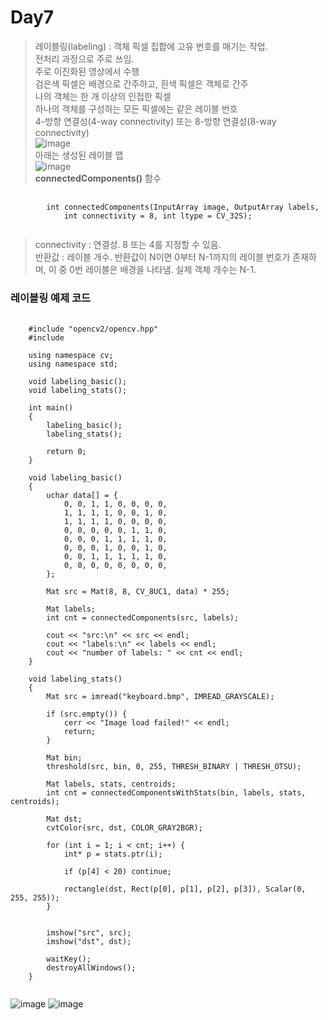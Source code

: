 Day7  
===

> 레이블링(labeling) : 객체 픽셀 집합에 고유 번호를 매기는 작업. <br>
> 전처리 과정으로 주로 쓰임. <br>
> 주로 이진화된 영상에서 수행 <br>
> 검은색 픽셀은 배경으로 간주하고, 흰색 픽셀은 객체로 간주 <br>
> 나의 객체는 한 개 이상의 인접한 픽셀 <br>
> 하나의 객체를 구성하는 모든 픽셀에는 같은 레이블 번호 <br>
> 4-방향 연결성(4-way connectivity) 또는  8-방향 연결성(8-way connectivity) <br>
> ![image](https://github.com/god102104/openCV_Practice/assets/43011129/bc86780e-0266-49a6-99be-401e218b08d6) <br>
> 아래는 생성된 레이블 맵 <br>
> ![image](https://github.com/god102104/openCV_Practice/assets/43011129/39757b1a-15ac-40a0-8a2c-c295d90e8fb7) <br>
> **connectedComponents()** 함수 <br>
<pre>
  <code>
        int connectedComponents(InputArray image, OutputArray labels,
            int connectivity = 8, int ltype = CV_32S);
  </code>
</pre>
> connectivity : 연결성. 8 또는 4를 지정할 수 있음. <br>
> 반환값 : 레이블 개수. 반환값이 N이면 0부터 N-1까지의 레이블 번호가 존재하며, 이 중 0번 레이블은 배경을 나타냄. 실제 객체 개수는 N-1. <br>

### 레이블링 예제 코드
<pre>
  <code>
    #include "opencv2/opencv.hpp"
    #include <iostream>
    
    using namespace cv;
    using namespace std;
    
    void labeling_basic();
    void labeling_stats();
    
    int main()
    {
    	labeling_basic();
    	labeling_stats();
    
    	return 0;
    }
    
    void labeling_basic()
    {
    	uchar data[] = {
    		0, 0, 1, 1, 0, 0, 0, 0,
    		1, 1, 1, 1, 0, 0, 1, 0,
    		1, 1, 1, 1, 0, 0, 0, 0,
    		0, 0, 0, 0, 0, 1, 1, 0,
    		0, 0, 0, 1, 1, 1, 1, 0,
    		0, 0, 0, 1, 0, 0, 1, 0,
    		0, 0, 1, 1, 1, 1, 1, 0,
    		0, 0, 0, 0, 0, 0, 0, 0,
    	};
    
    	Mat src = Mat(8, 8, CV_8UC1, data) * 255;
    
    	Mat labels;
    	int cnt = connectedComponents(src, labels);
    
    	cout << "src:\n" << src << endl;
    	cout << "labels:\n" << labels << endl;
    	cout << "number of labels: " << cnt << endl;
    }
    
    void labeling_stats()
    {
    	Mat src = imread("keyboard.bmp", IMREAD_GRAYSCALE);
    
    	if (src.empty()) {
    		cerr << "Image load failed!" << endl;
    		return;
    	}
    
    	Mat bin;
    	threshold(src, bin, 0, 255, THRESH_BINARY | THRESH_OTSU);
    
    	Mat labels, stats, centroids;
    	int cnt = connectedComponentsWithStats(bin, labels, stats, centroids);
    
    	Mat dst;
    	cvtColor(src, dst, COLOR_GRAY2BGR);
    
    	for (int i = 1; i < cnt; i++) {
    		int* p = stats.ptr<int>(i);
    
    		if (p[4] < 20) continue;
    
    		rectangle(dst, Rect(p[0], p[1], p[2], p[3]), Scalar(0, 255, 255));
    	}
    
    
    	imshow("src", src);
    	imshow("dst", dst);
    
    	waitKey();
    	destroyAllWindows();
    }
  </code>
</pre>

![image](https://github.com/god102104/openCV_Practice/assets/43011129/f61080a6-e65d-42fc-87a5-42183647b435)
![image](https://github.com/god102104/openCV_Practice/assets/43011129/5fe51659-0ea4-4c48-b333-f9b8768d1306)

